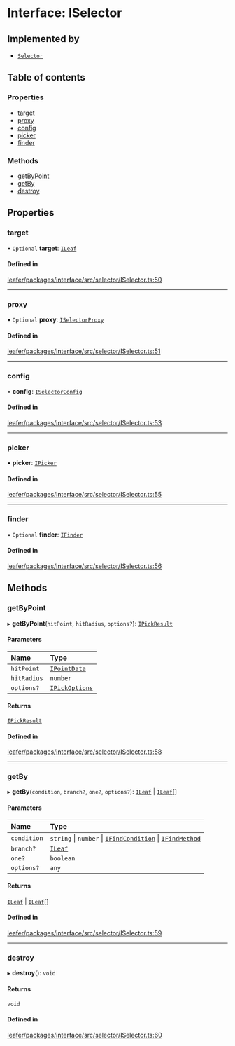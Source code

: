 # Interface: ISelector

## Implemented by

- [`Selector`](../classes/Selector.md)

## Table of contents

### Properties

- [target](ISelector.md#target)
- [proxy](ISelector.md#proxy)
- [config](ISelector.md#config)
- [picker](ISelector.md#picker)
- [finder](ISelector.md#finder)

### Methods

- [getByPoint](ISelector.md#getbypoint)
- [getBy](ISelector.md#getby)
- [destroy](ISelector.md#destroy)

## Properties

### target

• `Optional` **target**: [`ILeaf`](ILeaf.md)

#### Defined in

[leafer/packages/interface/src/selector/ISelector.ts:50](https://github.com/leaferjs/leafer/blob/0c6b9de/packages/interface/src/selector/ISelector.ts#L50)

___

### proxy

• `Optional` **proxy**: [`ISelectorProxy`](ISelectorProxy.md)

#### Defined in

[leafer/packages/interface/src/selector/ISelector.ts:51](https://github.com/leaferjs/leafer/blob/0c6b9de/packages/interface/src/selector/ISelector.ts#L51)

___

### config

• **config**: [`ISelectorConfig`](ISelectorConfig.md)

#### Defined in

[leafer/packages/interface/src/selector/ISelector.ts:53](https://github.com/leaferjs/leafer/blob/0c6b9de/packages/interface/src/selector/ISelector.ts#L53)

___

### picker

• **picker**: [`IPicker`](IPicker.md)

#### Defined in

[leafer/packages/interface/src/selector/ISelector.ts:55](https://github.com/leaferjs/leafer/blob/0c6b9de/packages/interface/src/selector/ISelector.ts#L55)

___

### finder

• `Optional` **finder**: [`IFinder`](IFinder.md)

#### Defined in

[leafer/packages/interface/src/selector/ISelector.ts:56](https://github.com/leaferjs/leafer/blob/0c6b9de/packages/interface/src/selector/ISelector.ts#L56)

## Methods

### getByPoint

▸ **getByPoint**(`hitPoint`, `hitRadius`, `options?`): [`IPickResult`](IPickResult.md)

#### Parameters

| Name | Type |
| :------ | :------ |
| `hitPoint` | [`IPointData`](IPointData.md) |
| `hitRadius` | `number` |
| `options?` | [`IPickOptions`](IPickOptions.md) |

#### Returns

[`IPickResult`](IPickResult.md)

#### Defined in

[leafer/packages/interface/src/selector/ISelector.ts:58](https://github.com/leaferjs/leafer/blob/0c6b9de/packages/interface/src/selector/ISelector.ts#L58)

___

### getBy

▸ **getBy**(`condition`, `branch?`, `one?`, `options?`): [`ILeaf`](ILeaf.md) \| [`ILeaf`](ILeaf.md)[]

#### Parameters

| Name | Type |
| :------ | :------ |
| `condition` | `string` \| `number` \| [`IFindCondition`](IFindCondition.md) \| [`IFindMethod`](IFindMethod.md) |
| `branch?` | [`ILeaf`](ILeaf.md) |
| `one?` | `boolean` |
| `options?` | `any` |

#### Returns

[`ILeaf`](ILeaf.md) \| [`ILeaf`](ILeaf.md)[]

#### Defined in

[leafer/packages/interface/src/selector/ISelector.ts:59](https://github.com/leaferjs/leafer/blob/0c6b9de/packages/interface/src/selector/ISelector.ts#L59)

___

### destroy

▸ **destroy**(): `void`

#### Returns

`void`

#### Defined in

[leafer/packages/interface/src/selector/ISelector.ts:60](https://github.com/leaferjs/leafer/blob/0c6b9de/packages/interface/src/selector/ISelector.ts#L60)
